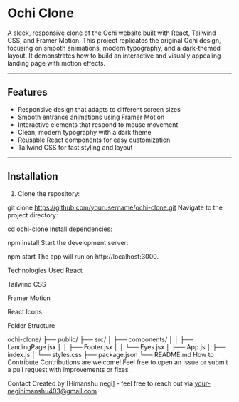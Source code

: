 # Ochi Clone

A sleek, responsive clone of the Ochi website built with React, Tailwind CSS, and Framer Motion. This project replicates the original Ochi design, focusing on smooth animations, modern typography, and a dark-themed layout. It demonstrates how to build an interactive and visually appealing landing page with motion effects.

---

## Features

- Responsive design that adapts to different screen sizes
- Smooth entrance animations using Framer Motion
- Interactive elements that respond to mouse movement
- Clean, modern typography with a dark theme
- Reusable React components for easy customization
- Tailwind CSS for fast styling and layout

---


## Installation

1. Clone the repository:


git clone https://github.com/yourusername/ochi-clone.git
Navigate to the project directory:


cd ochi-clone
Install dependencies:


npm install
Start the development server:


npm start
The app will run on http://localhost:3000.

Technologies Used
React

Tailwind CSS

Framer Motion

React Icons

Folder Structure

ochi-clone/
├── public/
├── src/
│   ├── components/
│   │   ├── LandingPage.jsx
│   │   ├── Footer.jsx
│   │   └── Eyes.jsx
│   ├── App.js
│   ├── index.js
│   └── styles.css
├── package.json
└── README.md
How to Contribute
Contributions are welcome! Feel free to open an issue or submit a pull request with improvements or fixes.



Contact
Created by [Himanshu negi] - feel free to reach out via your-negihimanshu403@gmail.com
